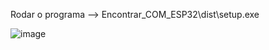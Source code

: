 Rodar o programa --> Encontrar_COM_ESP32\dist\setup.exe


![image](https://user-images.githubusercontent.com/23614860/123564403-be6c5d00-d78f-11eb-97cf-523ad3734271.png)
